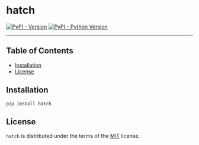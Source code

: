 # hatch

[![PyPI - Version](https://img.shields.io/pypi/v/hatch.svg)](https://pypi.org/project/hatch)
[![PyPI - Python Version](https://img.shields.io/pypi/pyversions/hatch.svg)](https://pypi.org/project/hatch)

-----

## Table of Contents

- [Installation](#installation)
- [License](#license)

## Installation

```console
pip install hatch
```

## License

`hatch` is distributed under the terms of the [MIT](https://spdx.org/licenses/MIT.html) license.

